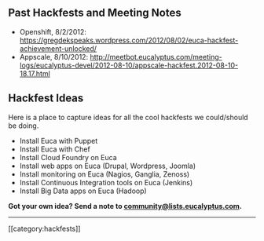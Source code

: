 ## Past Hackfests and Meeting Notes

* Openshift, 8/2/2012: https://gregdekspeaks.wordpress.com/2012/08/02/euca-hackfest-achievement-unlocked/
* Appscale, 8/10/2012: http://meetbot.eucalyptus.com/meeting-logs/eucalyptus-devel/2012-08-10/appscale-hackfest.2012-08-10-18.17.html

## Hackfest Ideas

Here is a place to capture ideas for all the cool hackfests we could/should be doing.

* Install Euca with Puppet
* Install Euca with Chef
* Install Cloud Foundry on Euca
* Install web apps on Euca (Drupal, Wordpress, Joomla)
* Install monitoring on Euca (Nagios, Ganglia, Zenoss)
* Install Continuous Integration tools on Euca (Jenkins)
* Install Big Data apps on Euca (Hadoop)

**Got your own idea?  Send a note to community@lists.eucalyptus.com.**

*****

[[category:hackfests]]